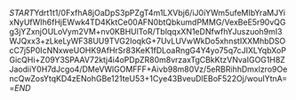 $START$Ydrt1t1/0FxfhA8jOaDpS3pPZgT4m1LXVbj6/iJ0iYWm5ufeMIbYraMJYixNyUfWIh6fHjEWwk4TD4KktCe00AFN0btQbkumdPMMG/VexBeE5r90vQGg3jYZxnjOULoVym2VM+nv0KBHUlToR/TblqqxXN1eDNfwfhYJuszuoh9mI3WJQxx3+zLkeLyWF38UU9TVG2IoqkG+7UvLUVwWkDo5xhnstIXXMhbDSOcC7j5P0IcNNxweUOHK9AfHrSr83KeK1fDLoaRngG4Y4yo75q7cJIXLYqbXoPGicQHi+Z09Y3SPAAV72ktj4i4oPDpZR80m8vrzaxTgCBkKtzVNvaIGOG1H8ZJaodiiY0H7dJcgo4/DMeVWlGOMFFF+Aivb98m80Vz/5eRBRihhDmxlzro9OencQwZosYtqKD4zENohGBe121teU53+1Cye43BveuDIEBoF522Oj/wouIYtnA==$END$